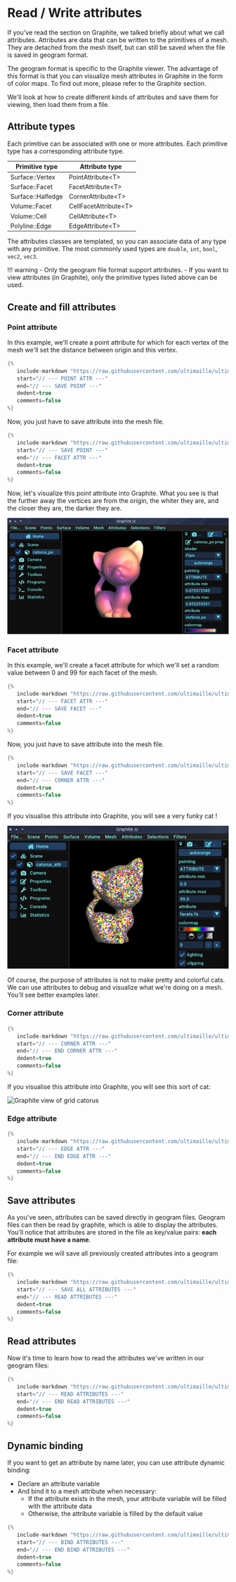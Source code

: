 # Read / Write attributes

If you've read the section on Graphite, we talked briefly about what we call attributes. Attributes are data that can be written to the primitives of a mesh. They are detached from the mesh itself, but can still be saved when the file is saved in geogram format. 

The geogram format is specific to the Graphite viewer. The advantage of this format is that you can visualize mesh attributes in Graphite in the form of color maps. To find out more, please refer to the Graphite section.

We'll look at how to create different kinds of attributes and save them for viewing, then load them from a file.

## Attribute types

Each primitive can be associated with one or more attributes. Each primitive type has a corresponding attribute type. 

| Primitive type | Attribute type |
|---|---|
| Surface::Vertex | PointAttribute<T\> |
| Surface::Facet | FacetAttribute<T\> |
| Surface::Halfedge | CornerAttribute<T\> |
| Volume::Facet | CellFacetAttribute<T\> |
| Volume::Cell | CellAttribute<T\> |
| Polyline::Edge | EdgeAttribute<T\> |

The attributes classes are templated, so you can associate data of any type with any primitive. The most commonly used types are `double`, `int`, `bool`, `vec2`, `vec3`.

!!! warning
      - Only the geogram file format support attributes.
      - If you want to view attributes (in Graphite), only the primitive types listed above can be used.

## Create and fill attributes

### Point attribute

In this example, we'll create a point attribute for which for each vertex of the mesh we'll set the distance between origin and this vertex.

```cpp
{%
   include-markdown "https://raw.githubusercontent.com/ultimaille/ultimaille-examples/master/examples/create_fill_attributes.cpp"
   start="// --- POINT ATTR ---"
   end="// --- SAVE POINT ---"
   dedent=true
   comments=false
%}
```

Now, you just have to save attribute into the mesh file.

```cpp
{%
   include-markdown "https://raw.githubusercontent.com/ultimaille/ultimaille-examples/master/examples/create_fill_attributes.cpp"
   start="// --- SAVE POINT ---"
   end="// --- FACET ATTR ---"
   dedent=true
   comments=false
%}
```

Now, let's visualize this point attribute into Graphite. What you see is that the further away the vertices are from the origin, the whiter they are, and the closer they are, the darker they are.

![Graphite view of manhattan catorus](../assets/catorus_manhattan_dist.png "Graphite view of manhattan catorus")

### Facet attribute

In this example, we'll create a facet attribute for which we'll set a random value between 0 and 99 for each facet of the mesh.

```cpp
{%
   include-markdown "https://raw.githubusercontent.com/ultimaille/ultimaille-examples/master/examples/create_fill_attributes.cpp"
   start="// --- FACET ATTR ---"
   end="// --- SAVE FACET ---"
   dedent=true
   comments=false
%}
```

Now, you just have to save attribute into the mesh file.

```cpp
{%
   include-markdown "https://raw.githubusercontent.com/ultimaille/ultimaille-examples/master/examples/create_fill_attributes.cpp"
   start="// --- SAVE FACET ---"
   end="// --- CORNER ATTR ---"
   dedent=true
   comments=false
%}
```

If you visualise this attribute into Graphite, you will see a very funky cat !


![Graphite view of funky catorus](../assets/face_attr_funky_cat.png "Graphite view of funky catorus")

Of course, the purpose of attributes is not to make pretty and colorful cats. We can use attributes to debug and visualize what we're doing on a mesh. You'll see better examples later.

### Corner attribute

```cpp
{%
   include-markdown "https://raw.githubusercontent.com/ultimaille/ultimaille-examples/master/examples/create_fill_attributes.cpp"
   start="// --- CORNER ATTR ---"
   end="// --- END CORNER ATTR ---"
   dedent=true
   comments=false
%}
```

If you visualise this attribute into Graphite, you will see this sort of cat:

![Graphite view of grid catorus](../assets/catorus_corner.png "Graphite view of grid catorus")

### Edge attribute 

```cpp
{%
   include-markdown "https://raw.githubusercontent.com/ultimaille/ultimaille-examples/master/examples/create_fill_attributes.cpp"
   start="// --- EDGE ATTR ---"
   end="// --- END EDGE ATTR ---"
   dedent=true
   comments=false
%}
```

## Save attributes

As you've seen, attributes can be saved directly in geogram files. Geogram files can then be read by graphite, which is able to display the attributes. You'll notice that attributes are stored in the file as key/value pairs: __each attribute must have a name__. 

For example we will save all previously created attributes into a geogram file:

```cpp
{%
   include-markdown "https://raw.githubusercontent.com/ultimaille/ultimaille-examples/master/examples/create_fill_attributes.cpp"
   start="// --- SAVE ALL ATTRIBUTES ---"
   end="// --- READ ATTRIBUTES ---"
   dedent=true
   comments=false
%}
```

## Read attributes

Now it's time to learn how to read the attributes we've written in our geogram files:

```cpp
{%
   include-markdown "https://raw.githubusercontent.com/ultimaille/ultimaille-examples/master/examples/create_fill_attributes.cpp"
   start="// --- READ ATTRIBUTES ---"
   end="// --- END READ ATTRIBUTES ---"
   dedent=true
   comments=false
%}
```

## Dynamic binding

If you want to get an attribute by name later, you can use attribute dynamic binding:

 - Declare an attribute variable
 - And bind it to a mesh attribute when necessary:
    - If the attribute exists in the mesh, your attribute variable will be filled with the attribute data
    - Otherwise, the attribute variable is filled by the default value

```cpp
{%
   include-markdown "https://raw.githubusercontent.com/ultimaille/ultimaille-examples/master/examples/create_fill_attributes.cpp"
   start="// --- BIND ATTRIBUTES ---"
   end="// --- END BIND ATTRIBUTES ---"
   dedent=true
   comments=false
%}
```